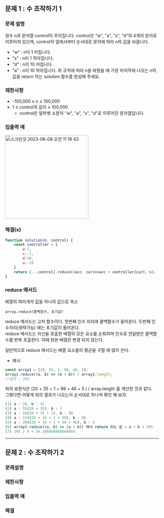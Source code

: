 ## 문제 1 : 수 조작하기 1  

### 문제 설명
정수 n과 문자열 control이 주어집니다. control은 "w", "a", "s", "d"의 4개의 문자로 이루어져 있으며, control의 앞에서부터 순서대로 문자에 따라 n의 값을 바꿉니다.

- "w" : n이 1 커집니다.
- "s" : n이 1 작아집니다.
- "d" : n이 10 커집니다.
- "a" : n이 10 작아집니다.
위 규칙에 따라 n을 바꿨을 때 가장 마지막에 나오는 n의 값을 return 하는 solution 함수를 완성해 주세요.

### 제한사항
- -100,000 ≤ n ≤ 100,000
- 1 ≤ control의 길이 ≤ 100,000
  - control은 알파벳 소문자 "w", "a", "s", "d"로 이루어진 문자열입니다.

### 입출력 예  
<img width="273" alt="스크린샷 2023-06-08 오전 11 19 43" src="https://github.com/EUN-HA-CHOI/HTML-CSS-JS-Study/assets/97012561/07048880-b213-4b91-87e0-4ca4976ad358">


### 해결(x)
```javascript
function solution(n, control) {
    const controller = {
        w:1,
        s:-1,
        d:10,
        a:-10
    }
    return [...control].reduce((acc, cur)=>acc + controller[cur], n);
}
```

### reduce 메서드    
배열의 여러개의 값을 하나의 값으로 축소    

`array.reduce(콜백함수, 초기값)`

reduce 메서드는 고차 함수이다. 첫번째 인수 자리에 콜백함수가 들어온다. 두번째 인수자리(생략가능) 에는 초기값이 들어온다.  
reduce 메서드는 자신을 호출한 배열의 모든 요소를 순회하며 인수로 전달받은 콜백함수를 반복 호출한다. 이때 원본 배열은 변경 되지 않는다.  

일반적으로 reduce 메서드는 배열 요소들의 평균을 구할 때 많이 쓴다.

- 예시  
```javascript
const array1 = [20, 35, 1, 98, 46, 5];
array1.reduce((a, b) => (a + b)) / array1.length; 
//결과 : 205
```

위의 표현식은 (20 + 35 + 1 + 98 + 46 + 5 ) / array.length 를 계산한 것과 같다.  
그렇다면 어떻게 위의 결과가 나오는지 순서대로 하나씩 확인 해 보자.  

```javascript
(1) a : 20, b : 35
(2) a : 55(20 + 35), b : 1
(3) a : 56(20 + 35 + 1), b : 98
(4) a : 154(20 + 35 + 1 + 98), b : 46
(5) a : 200(20 + 35 + 1 + 98 + 46), b : 5
(6) array1.reduce((a, b) => (a + b)) 에서 return 되는 값 = a + b = 205 
(7) 205 / 6 = 34.166666666666664
```

<hr>

## 문제 2 : 수 조작하기 2

### 문제설명

### 제한사항

### 입출력 예  

### 해결


